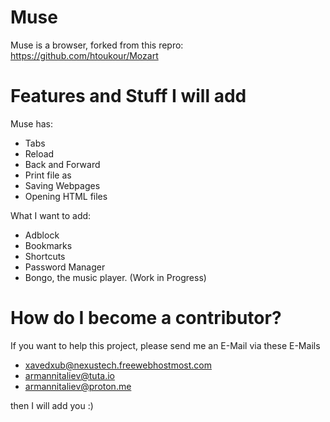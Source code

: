 # Muse
Muse is a browser, forked from this repro: https://github.com/htoukour/Mozart

# Features and Stuff I will add

Muse has:

* Tabs
* Reload
* Back and Forward
* Print file as
* Saving Webpages
* Opening HTML files

What I want to add:

* Adblock
* Bookmarks
* Shortcuts
* Password Manager
* Bongo, the music player. (Work in Progress)

# How do I become a contributor?

If you want to help this project, please send me an E-Mail via these E-Mails

* xavedxub@nexustech.freewebhostmost.com
* armannitaliev@tuta.io
* armannitaliev@proton.me

then I will add you :)
  
